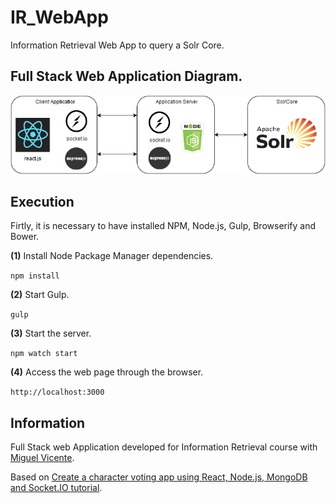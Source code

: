 # IR_WebApp
Information Retrieval Web App to query a Solr Core.

## Full Stack Web Application Diagram. 

![alt tag](https://raw.githubusercontent.com/vasco-santos/IR_WebApp/master/img/RI3_Diagram3.png)

## Execution

Firtly, it is necessary to have installed NPM, Node.js, Gulp, Browserify and Bower.

**(1)** Install Node Package Manager dependencies.

`npm install`

**(2)** Start Gulp.

`gulp`

**(3)** Start the server.

`npm watch start`

**(4)** Access the web page through the browser.

`http://localhost:3000`

## Information

Full Stack web Application developed for Information Retrieval course with [Miguel Vicente](https://github.com/mvicente93).

Based on [Create a character voting app using React, Node.js, MongoDB and Socket.IO tutorial](http://sahatyalkabov.com/create-a-character-voting-app-using-react-nodejs-mongodb-and-socketio/).